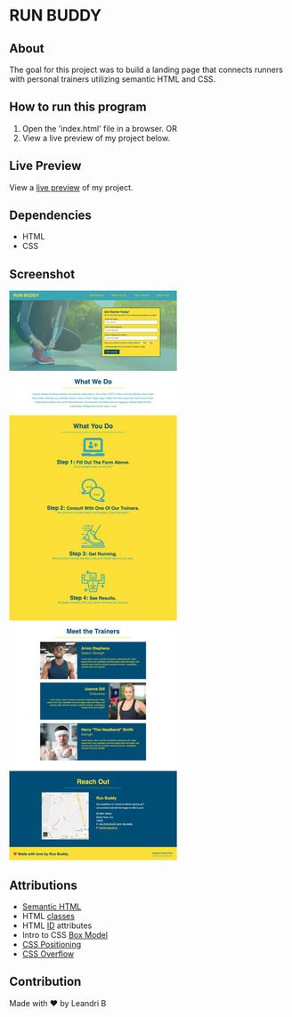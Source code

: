 # RUN BUDDY

## About

The goal for this project was to build a landing page that connects runners with personal trainers utilizing semantic HTML and CSS.

## How to run this program

1. Open the 'index.html' file in a browser.
OR
2. View a live preview of my project below.

## Live Preview

View a [live preview](https://leandrib.github.io/run_buddy/) of my project.

## Dependencies

* HTML
* CSS

## Screenshot

![Run Buddy Preview](./assets/images/run_buddy_design.jpeg)

## Attributions

* [Semantic HTML](https://www.w3schools.com/html/html5_semantic_elements.asp)
* HTML [classes](https://www.w3schools.com/html/html_classes.asp)
* HTML [ID](https://www.w3schools.com/html/html_id.asp) attributes
* Intro to CSS [Box Model](https://developer.mozilla.org/en-US/docs/Web/CSS/CSS_Box_Model/Introduction_to_the_CSS_box_model)
* [CSS Positioning](https://www.w3schools.com/css/css_positioning.asp)
* [CSS Overflow](https://developer.mozilla.org/en-US/docs/Web/CSS/overflow)

## Contribution
Made with ❤️ by Leandri B